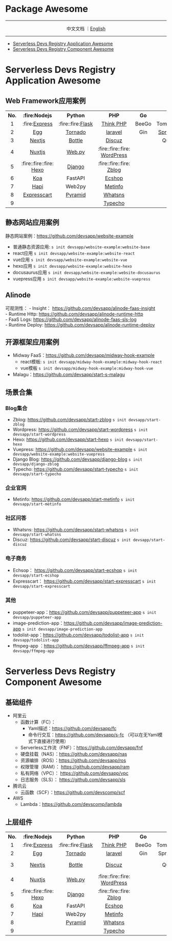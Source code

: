 # Package Awesome

-----

<p align="center">
    <span> 中文文档 ｜<a href="./README.md">English</a> </span>
</p>

------

- [Serverless Devs Registry Application Awesome](#serverless-devs-registry-application-awesome)
- [Serverless Devs Registry Component Awesome](#serverless-devs-registry-component-awesome)


# Serverless Devs Registry Application Awesome

## Web Framework应用案例

<table>
<tr>
<th>No.</th>
<th>:fire:Nodejs</th>
<th>Python</th>
<th>PHP</th>
<th>Go</th>
<th>Java</th>
<th>Others</th>
</tr>
<tr>
<td align="center">1</td>
<td align="center">:fire:<a href="https://github.com/devsapp/start-express">Express</a></td>
<td align="center">:fire::fire:<a href="https://github.com/devsapp/start-flask">Flask</a></td>
<td align="center"><a href="https://github.com/devsapp/start-thinkphp">Think PHP</a></td>
<td align="center">BeeGo</td>
<td align="center">Tomcat/Jetty</td>
<td align="center">Gatsby</td>
</tr>
<tr>
<td align="center">2</td>
<td align="center"><a href="https://github.com/devsapp/start-egg">Egg</a></td>
<td align="center"><a href="https://github.com/devsapp/start-tornado">Tornado</a></td>
<td align="center"><a href="https://github.com/devsapp/start-laravel">laravel</a></td>
<td align="center">Gin</td>
    <td align="center"><a href="https://github.com/devsapp/start-springboot">Spring Boot</a></td><td>Hugo</td>
</tr>
<tr>
<td align="center">3</td>
<td align="center"><a href="https://github.com/devsapp/start-next">Nextjs</a></td>
<td align="center"><a href="https://github.com/devsapp/start-bottle">Bottle</a></td>
    <td align="center"><a href="https://github.com/devsapp/start-discuz">Discuz</a></td><td></td><td align="center">Quarkus</td>
<td align="center"></td>
</tr>
<tr>
<td align="center">4</td>
<td align="center"><a href="https://github.com/devsapp/start-nuxt">Nuxtjs</a></td>
<td align="center"><a href="https://github.com/devsapp/start-webpy">Web.py</a></td>
<td align="center"> :fire::fire::fire: <a href="https://github.com/devsapp/start-wordpress" >WordPress</a></td><td></td><td></td>
<td align="center"></td>
</tr>
<tr>
<td align="center">5</td>
<td align="center"> :fire::fire::fire: <a href="https://github.com/devsapp/start-hexo" >Hexo</a></td>
<td align="center"><a href="https://github.com/devsapp/start-django" >Django</a></td>
<td align="center"> :fire::fire::fire: <a href="https://github.com/devsapp/start-zblog" >Zblog</a></td><td></td><td></td>
<td align="center"></td>
</tr>
<tr>
<td align="center">6</td>
<td align="center"><a href="https://github.com/devsapp/start-koa" >Koa</a></td>
<td align="center">FastAPI</td>
<td align="center"><a href="https://github.com/devsapp/start-ecshop" >Ecshop</a></td><td></td><td></td><td></td>
</tr>
<tr>
<td align="center">7</td>
<td align="center"><a href="https://github.com/devsapp/start-hapi" >Hapi</a></td>
<td align="center">Web2py</td>
<td align="center"><a href="https://github.com/devsapp/start-metinfo" >Metinfo</a></td>
    <td></td><td></td><td></td>
</tr>
<tr>
<td align="center">8</td>
    <td align="center"><a href="https://github.com/devsapp/start-expresscart">Expresscart</a></td>
<td align="center"><a href="https://github.com/devsapp/start-pyramid" >Pyramid</a></td>
<td align="center"><a href="https://github.com/devsapp/start-whatsns" >Whatsns</a></td><td></td><td></td><td></td>
</tr>
    <td align="center">9</td>
    <td align="center"></td>
<td align="center"></td>
<td align="center"><a href="https://github.com/devsapp/start-typecho" >Typecho</a></td><td></td><td></td><td></td>
</tr>
</table>

## 静态网站应用案例

静态网站案例：https://github.com/devsapp/website-example
- 普通静态资源应用: `s init devsapp/website-example:website-base`
- react应用 `s init devsapp/website-example:website-react`
- vue应用 `s init devsapp/website-example:website-vue`
- hexo应用 `s init devsapp/website-example:website-hexo`
- docusaurus应用 `s init devsapp/website-example:website-docusaurus`
- vuepress应用 `s init devsapp/website-example:website-vuepress`

## Alinode
可观测性：
    - Insight： https://github.com/devsapp/alinode-faas-insight    
    - Runtime Http:  https://github.com/devsapp/alinode-runtime-http    
    - FaaS Logs:  https://github.com/devsapp/alinode-faas-sls-log    
    - Runtime Deploy:  https://github.com/devsapp/alinode-runtime-deploy

## 开源框架应用案例
- Midway FaaS：https://github.com/devsapp/midway-hook-example
    - react模板: `s init devsapp/midway-hook-example:midway-hook-react`
    - vue模板 `s init devsapp/midway-hook-example:midway-hook-vue`
- Malagu：https://github.com/devsapp/start-s-malagu

## 场景合集

### Blog集合
- Zblog:  https://github.com/devsapp/start-zblog    `s init devsapp/start-zblog`
- Wordpress:  https://github.com/devsapp/start-wordpress    `s init devsapp/start-wordpress`
- Hexo:  https://github.com/devsapp/start-hexo    `s init devsapp/start-hexo`
- Vuepress:  https://github.com/devsapp/website-example    `s init devsapp/website-example:website-vuepress`
- Django Blog: https://github.com/devsapp/django-blog    `s init devsapp/django-zblog` 
- Typecho:  https://github.com/devsapp/start-typecho    `s init devsapp/start-typecho`

### 企业官网
- Metinfo: https://github.com/devsapp/start-metinfo   `s init devsapp/start-metinfo`

### 社区问答
- Whatsns: https://github.com/devsapp/start-whatsns   `s init devsapp/start-whatsns`
- Discuz: https://github.com/devsapp/start-discuz   `s init devsapp/start-discuz`

### 电子商务
- Echsop： https://github.com/devsapp/start-ecshop    `s init devsapp/start-ecshop`
- Expresscart： https://github.com/devsapp/start-expresscart    `s init devsapp/start-expresscart`

### 其他
- puppeteer-app：https://github.com/devsapp/puppeteer-app    `s init devsapp/puppeteer-app`
- image-prediction-app：https://github.com/devsapp/image-prediction-app    `s init devsapp/image-prediction-app`
- todolist-app：https://github.com/devsapp/todolist-app    `s init devsapp/todolist-app`
- ffmpeg-app ：https://github.com/devsapp/ffmpeg-app    `s init devsapp/ffmpeg-app`


# Serverless Devs Registry Component Awesome

## 基础组件

- 阿里云
    - 函数计算（FC）：
        - Yaml描述：https://github.com/devsapp/fc
        - 命令行交互：https://github.com/devsapp/s-fc （可以在无Yaml模式下直接进行使用）
    - Serverless工作流（FNF）：https://github.com/devsapp/fnf
    - 硬盘挂载（NAS）：https://github.com/devsapp/nas
    - 资源编排（ROS）：https://github.com/devsapp/ros
    - 权限管理（RAM）： https://github.com/devsapp/ram
    - 私有网络（VPC）： https://github.com/devsapp/vpc
    - 日志服务（SLS）： https://github.com/devsapp/sls
- 腾讯云
    - 云函数（SCF）：https://github.com/devscomp/scf
- AWS
    - Lambda：https://github.com/devscomp/lambda

## 上层组件

<table>
<tr>
<th>No.</th>
<th>:fire:Nodejs</th>
<th>Python</th>
<th>PHP</th>
<th>Go</th>
<th>Java</th>
<th>Others</th>
</tr>
<tr>
<td align="center">1</td>
<td align="center">:fire:<a href="https://github.com/devsapp/express">Express</a></td>
<td align="center">:fire::fire:<a href="https://github.com/devsapp/flask">Flask</a></td>
<td align="center"><a href="https://github.com/devsapp/thinkphp">Think PHP</a></td>
<td align="center">BeeGo</td>
<td align="center">Tomcat/Jetty</td>
<td align="center">Gatsby</td>
</tr>
<tr>
<td align="center">2</td>
<td align="center"><a href="https://github.com/devsapp/egg">Egg</a></td>
<td align="center"><a href="https://github.com/devsapp/tornado">Tornado</a></td>
<td align="center"><a href="https://github.com/devsapp/laravel">laravel</a></td>
<td align="center">Gin</td>
<td align="center">Spring Boot</td>
<td align="center">Hugo</td>
</tr>
<tr>
<td align="center">3</td>
<td align="center"><a href="https://github.com/devsapp/next">Nextjs</a></td>
<td align="center"><a href="https://github.com/devsapp/bottle">Bottle</a></td>
<td align="center"><a href="https://github.com/devsapp/discuz">Discuz</a></td><td></td><td align="center">Quarkus</td>
<td align="center">:fire::fire:<a href="https://github.com/devsapp/midway-hook">Midway FaaS</a></td>
</tr>
<tr>
<td align="center">4</td>
<td align="center"><a href="https://github.com/devsapp/nuxt">Nuxtjs</a></td>
<td align="center"><a href="https://github.com/devsapp/webpy">Web.py</a></td>
<td align="center"> :fire::fire::fire: <a href="https://github.com/devsapp/wordpress" >WordPress</a></td><td></td><td></td>
<td align="center">:fire:<a href="https://github.com/devsapp/s-malagu">Malagu</a></td>
</tr>
<tr>
<td align="center">5</td>
<td align="center"> :fire::fire::fire: <a href="https://github.com/devsapp/hexo" >Hexo</a></td>
<td align="center"><a href="https://github.com/devsapp/django" >Django</a></td>
<td align="center"> :fire::fire::fire: <a href="https://github.com/devsapp/zblog" >Zblog</a></td><td></td><td></td>
<td align="center">:fire::fire::fire:<a href="https://github.com/devsapp/website">Website</a></td>
</tr>
<tr>
<td align="center">6</td>
<td align="center"><a href="https://github.com/devsapp/koa" >Koa</a></td>
<td align="center">FastAPI</td>
<td align="center"><a href="https://github.com/devsapp/ecshop" >Ecshop</a></td><td></td><td></td><td></td>
</tr>
<tr>
<td align="center">7</td>
<td align="center"><a href="https://github.com/devsapp/hapi" >Hapi</a></td>
<td align="center">Web2py</td>
<td align="center"><a href="https://github.com/devsapp/metinfo" >Metinfo</a></td>
    <td></td><td></td><td></td>
</tr>
<tr>
<td align="center">8</td>
<td align="center"></td>
<td align="center"><a href="https://github.com/devsapp/pyramid" >Pyramid</a></td>
<td align="center"><a href="https://github.com/devsapp/whatsns" >Whatsns</a></td><td></td><td></td><td></td>
</tr>
    <td align="center">9</td>
<td align="center"></td>
<td align="center"></td>
<td align="center"><a href="https://github.com/devsapp/typecho" >Typecho</a></td><td></td><td></td><td></td>
</tr>
</table>
